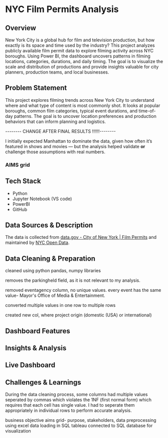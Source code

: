 # NYC Film Permits Analysis

## Overview

New York City is a global hub for film and television production, but how exactly is its space and time used by the industry? This project analyzes publicly available film permit data to explore filming activity across NYC boroughs. Using Power BI, the dashboard uncovers patterns in filming locations, categories, durations, and daily timing. The goal is to visualize the scale and distribution of productions and provide insights valuable for city planners, production teams, and local businesses.

## Problem Statement

This project explores filming trends across New York City to understand where and what type of content is most commonly shot. It looks at popular boroughs, common film categories, typical event durations, and time-of-day patterns. The goal is to uncover location preferences and production behaviors that can inform planning and logistics.

-------- CHANGE AFTER FINAL RESULTS !!!!!!--------

I initially expected Manhattan to dominate the data, given how often it’s featured in shows and movies — but the analysis helped validate **or** challenge those assumptions with real numbers. 

### AIMS grid


## Tech Stack

- Python
- Jupyter Notebook (VS code)
- PowerBI
- GitHub 

## Data Sources & Description

The data is collected from [data.gov - City of New York | Film Permits](https://catalog.data.gov/dataset/film-permits) and maintained by [NYC Open Data](https://data.cityofnewyork.us/City-Government/Film-Permits/tg4x-b46p/about_data).



## Data Cleaning & Preparation

cleaned using python pandas, numpy libraries

removes the parkingheld field, as it is not relevant to my analysis. 

removed eventagency column, no unique values. every event has the same value- Mayor's Office of Media & Entertainment.

converted multiple values in one row to multiple rows

created new col, where project origin (domestic (USA) or international)


## Dashboard Features

## Insights & Analysis

## Live Dashboard

## Challenges & Learnings

During the data cleaning process, some columns had multiple values seperated by commas which violates the 1NF (first normal form) which requires that each cell has single value. I had to seperate them appropriately in individual rows to perform accurate analysis. 

business objective
aims grid- purpose, stakeholders,
data preprocessing using excel 
data loading in SQL
tableau connected to SQL database for visualization
